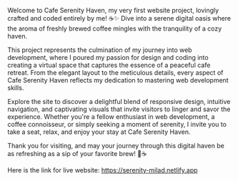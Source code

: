 Welcome to Cafe Serenity Haven, my very first website project, lovingly crafted and coded entirely by me! ☕✨ 
Dive into a serene digital oasis where the aroma of freshly brewed coffee mingles with the tranquility of a cozy haven.

This project represents the culmination of my journey into web development, where I poured my passion for design and coding into creating a virtual space that captures the essence of a peaceful cafe retreat. From the elegant layout to the meticulous details, every aspect of Cafe Serenity Haven reflects my dedication to mastering web development skills.

Explore the site to discover a delightful blend of responsive design, intuitive navigation, and captivating visuals that invite visitors to linger and savor the experience. 
Whether you're a fellow enthusiast in web development, a coffee connoisseur, or simply seeking a moment of serenity, I invite you to take a seat, relax, and enjoy your stay at Cafe Serenity Haven.

Thank you for visiting, and may your journey through this digital haven be as refreshing as a sip of your favorite brew! 🌿☕

Here is the link for live website: https://serenity-milad.netlify.app
